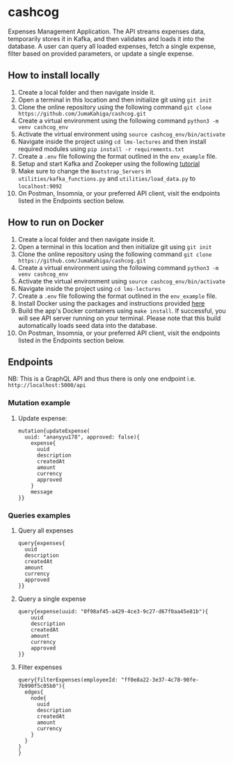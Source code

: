# cashcog
Expenses Management Application. The API streams expenses data, temporarily stores it in Kafka, and then validates and loads it into the database.
A user can query all loaded expenses, fetch a single expense, filter based on provided parameters, or update a single expense. 

## How to install locally
1. Create a local folder and then navigate inside it.
2. Open a terminal in this location and then initialize git using `git init`
3. Clone the online repository using the following command `git clone https://github.com/JumaKahiga/cashcog.git`
4. Create a virtual environment using the following command `python3 -m venv cashcog_env`
5. Activate the virtual environment using `source cashcog_env/bin/activate`
6. Navigate inside the project using `cd lms-lectures` and then install required modules using `pip install -r requirements.txt`
7. Create a `.env` file following the format outlined in the `env_example` file.
8. Setup and start Kafka and Zookeper using the following [tutorial](https://kafka.apache.org/quickstart)
9. Make sure to change the `Bootstrap_Servers` in `utilities/kafka_functions.py` and `utilities/load_data.py` to `localhost:9092`
9. On Postman, Insomnia, or your preferred API client, visit the endpoints listed in the Endpoints section below.

## How to run on Docker
1. Create a local folder and then navigate inside it.
2. Open a terminal in this location and then initialize git using `git init`
3. Clone the online repository using the following command `git clone https://github.com/JumaKahiga/cashcog.git`
4. Create a virtual environment using the following command `python3 -m venv cashcog_env`
5. Activate the virtual environment using `source cashcog_env/bin/activate`
6. Navigate inside the project using `cd lms-lectures`
7. Create a `.env` file following the format outlined in the `env_example` file.
8. Install Docker using the packages and instructions provided [here](https://docs.docker.com/v17.09/engine/installation/)
9. Build the app's Docker containers using `make install`. If successful, you will see API server running on your terminal. Please note that this build automatically loads seed data into the database. 
10. On Postman, Insomnia, or your preferred API client, visit the endpoints listed in the Endpoints section below.


## Endpoints
NB: This is a GraphQL API and thus there is only one endpoint i.e. `http://localhost:5000/api`

### Mutation example
1. Update expense:
	```
	mutation{updateExpense(
	  uuid: "ananyyu178", approved: false){
	    expense{
	      uuid
	      description
	      createdAt
	      amount
	      currency
	      approved
	    }
	    message
	}}
	```

### Queries examples
1. Query all expenses
	```
	query{expenses{
	  uuid
	  description
	  createdAt
	  amount
	  currency
	  approved
	}}
	```

2. Query a single expense
	```
	query{expense(uuid: "0f98af45-a429-4ce3-9c27-d67f0aa45e81b"){
	    uuid
	    description
	    createdAt
	    amount
	    currency
	    approved
	}}
	```

3. Filter expenses
	```
	query{filterExpenses(employeeId: "ff0e8a22-3e37-4c78-90fe-7b990f5c05b0"){
	  edges{
	    node{
	      uuid
	      description
	      createdAt
	      amount
	      currency
	    }
	  }
	}
	}
	```
